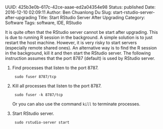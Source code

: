 UUID: 425b3e0b-617c-42ce-aaae-ed2a04354e98
Status: published
Date: 2016-12-10 02:09:11
Author: Ben Chuanlong Du
Slug: start-rstudio-server-after-upgrading
Title: Start RStudio Server After Upgrading
Category: Software
Tags: software, IDE, RStudio

It is quite often that the RStudio server cannot be start after upgrading. 
This is due to running R session in the background. 
A simple solution is to just restart the host machine. 
However, it is very risky to start servers (especially remote shared ones).
An alternative way is to find the R session in the background,
kill it and then start the RStudio server.
The following instruction assumes that 
the port 8787 (default) is used by RStudio server.

1. Find processes that listen to the port 8787.

        sudo fuser 8787/tcp

2. Kill all processes that listen to the port 8787. 

        sudo fuser -k 8787/tcp

    Or you can also use the command `kill` to terminate processes. 

3. Start RStudio server.

        sudo rstudio-server start

